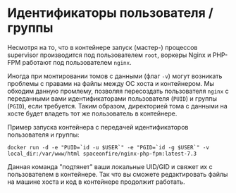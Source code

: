 # Идентификаторы пользователя / группы

Несмотря на то, что в контейнере запуск (мастер-) процессов supervisor производится под пользователем `root`,
воркеры Nginx и PHP-FPM работают под пользователем `nginx`.

Иногда при монтировании томов с данными (флаг `-v`) могут возникать проблемы с правами на файлы между
ОС хоста и контейнером. Мы обходим данную промлему, позволяя пересоздать пользователя `nginx` с переданными
вами идентификаторами пользователя (`PUID`) и группы (`PGID`), если требуется. Таким образом, директорией
тома с данными на хосте будет владеть тот же пользователь в контейнере.

Пример запуска контейнера с передачей идентификаторов пользователя и группы:

```
docker run -d -e "PUID=`id -u $USER`" -e "PGID=`id -g $USER`" -v local_dir:/var/www/html spaceonfire/nginx-php-fpm:latest-7.3
```

Данная команда "подтянет" ваши локальные UID/GID и свяжет их с пользователем в контейнере.
Так что вы сможете редактировать файлы на машине хоста и код в контейнере продолжит работать.
